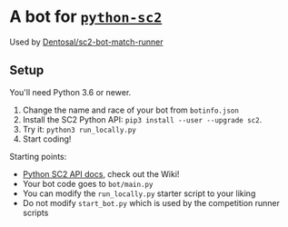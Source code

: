 # A bot for [`python-sc2`](https://github.com/Dentosal/python-sc2)

Used by [Dentosal/sc2-bot-match-runner](https://github.com/Dentosal/sc2-bot-match-runner)

## Setup

You'll need Python 3.6 or newer.

1. Change the name and race of your bot from `botinfo.json`
2. Install the SC2 Python API: `pip3 install --user --upgrade sc2`.
3. Try it: `python3 run_locally.py`
4. Start coding!

Starting points:

- [Python SC2 API docs](https://github.com/Dentosal/python-sc2), check out the Wiki!
- Your bot code goes to `bot/main.py`
- You can modify the `run_locally.py` starter script to your liking
- Do not modify `start_bot.py` which is used by the competition runner scripts

